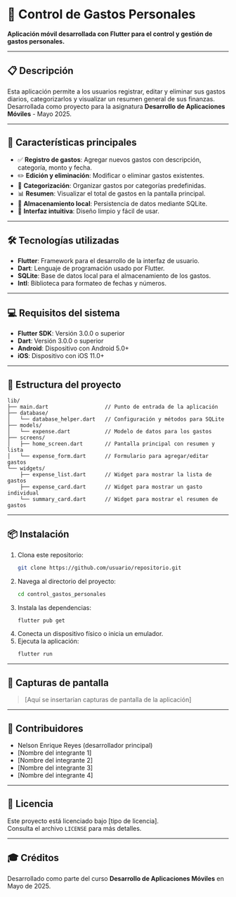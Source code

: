 
# 📱 Control de Gastos Personales

**Aplicación móvil desarrollada con Flutter para el control y gestión de gastos personales.**

---

## 📋 Descripción

Esta aplicación permite a los usuarios registrar, editar y eliminar sus gastos diarios, categorizarlos y visualizar un resumen general de sus finanzas.  
Desarrollada como proyecto para la asignatura **Desarrollo de Aplicaciones Móviles** - Mayo 2025.

---

## 🚀 Características principales

- ✅ **Registro de gastos**: Agregar nuevos gastos con descripción, categoría, monto y fecha.  
- ✏️ **Edición y eliminación**: Modificar o eliminar gastos existentes.  
- 📂 **Categorización**: Organizar gastos por categorías predefinidas.  
- 📊 **Resumen**: Visualizar el total de gastos en la pantalla principal.  
- 💾 **Almacenamiento local**: Persistencia de datos mediante SQLite.  
- 🎨 **Interfaz intuitiva**: Diseño limpio y fácil de usar.  

---

## 🛠️ Tecnologías utilizadas

- **Flutter**: Framework para el desarrollo de la interfaz de usuario.  
- **Dart**: Lenguaje de programación usado por Flutter.  
- **SQLite**: Base de datos local para el almacenamiento de los gastos.  
- **Intl**: Biblioteca para formateo de fechas y números.

---

## 💻 Requisitos del sistema

- **Flutter SDK**: Versión 3.0.0 o superior  
- **Dart**: Versión 3.0.0 o superior  
- **Android**: Dispositivo con Android 5.0+  
- **iOS**: Dispositivo con iOS 11.0+

---

## 📁 Estructura del proyecto

```plaintext
lib/
├── main.dart                  // Punto de entrada de la aplicación
├── database/
│   └── database_helper.dart   // Configuración y métodos para SQLite
├── models/
│   └── expense.dart           // Modelo de datos para los gastos
├── screens/
│   ├── home_screen.dart       // Pantalla principal con resumen y lista
│   └── expense_form.dart      // Formulario para agregar/editar gastos
└── widgets/
    ├── expense_list.dart      // Widget para mostrar la lista de gastos
    ├── expense_card.dart      // Widget para mostrar un gasto individual
    └── summary_card.dart      // Widget para mostrar el resumen de gastos
```

---

## 📦 Instalación

1. Clona este repositorio:
   ```bash
   git clone https://github.com/usuario/repositorio.git
   ```
2. Navega al directorio del proyecto:
   ```bash
   cd control_gastos_personales
   ```
3. Instala las dependencias:
   ```bash
   flutter pub get
   ```
4. Conecta un dispositivo físico o inicia un emulador.
5. Ejecuta la aplicación:
   ```bash
   flutter run
   ```

---

## 📸 Capturas de pantalla

> [Aquí se insertarían capturas de pantalla de la aplicación]

---

## 👥 Contribuidores

- Nelson Enrique Reyes (desarrollador principal)  
- [Nombre del integrante 1]  
- [Nombre del integrante 2]  
- [Nombre del integrante 3]  
- [Nombre del integrante 4]  

---

## 📄 Licencia

Este proyecto está licenciado bajo [tipo de licencia].  
Consulta el archivo `LICENSE` para más detalles.

---

## 🎓 Créditos

Desarrollado como parte del curso **Desarrollo de Aplicaciones Móviles** en Mayo de 2025.
